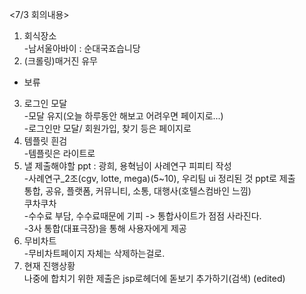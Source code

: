 
<7/3 회의내용>
1. 회식장소  
      -남서울아바이 : 순대국죠습니당  
2. (크롤링)매거진 유무  
- 보류  
3. 로그인 모달  
-모달 유지(오늘 하루동안 해보고 어려우면 페이지로...)  
-로그인만 모달/ 회원가입, 찾기 등은 페이지로  
4. 템플릿 흰검  
-템플릿은 라이트로  
5. 낼 제출해야할 ppt : 광희, 용혁님이 사례연구 피피티 작성  
-사례연구_2조(cgv, lotte, mega)(5~10), 우리팀 ui 정리된 것 ppt로 제출  
통합, 공유, 플랫폼, 커뮤니티, 소통, 대행사(호텔스컴바인 느낌)  
쿠차쿠차  
-수수료 부담, 수수료때문에 기피 -> 통합사이트가 점점 사라진다.  
-3사 통합(대표극장)을 통해 사용자에게 제공  
6. 무비차트  
-무비차트페이지 자체는 삭제하는걸로.  
7. 현재 진행상황  
나중에 합치기 위한 제출은 jsp로헤더에 돋보기 추가하기(검색) (edited)
<!--stackedit_data:
eyJoaXN0b3J5IjpbLTE5NTE5Mjk3OF19
-->